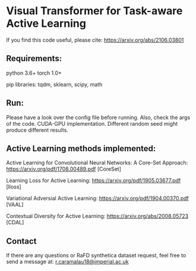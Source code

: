 # Visual Transformer for Task-aware Active Learning

If you find this code useful, please cite: https://arxiv.org/abs/2106.03801

## Requirements:
python 3.6+
torch 1.0+

pip libraries: tqdm, sklearn, scipy, math

## Run:

Please have a look over the config file before running. Also, check the args of the code.
CUDA-GPU implementation. Different random seed might produce different results.

## Active Learning methods implemented:
Active Learning for Convolutional Neural Networks: A Core-Set Approach: https://arxiv.org/pdf/1708.00489.pdf [CoreSet]

Learning Loss for Active Learning: https://arxiv.org/pdf/1905.03677.pdf [lloss]

Variational Adversial Active Learning: https://arxiv.org/pdf/1904.00370.pdf [VAAL]

Contextual Diversity for Active Learning: https://arxiv.org/abs/2008.05723 [CDAL]

## Contact
If there are any questions or RaFD synthetica dataset request, feel free to send a message at: r.caramalau18@imperial.ac.uk
